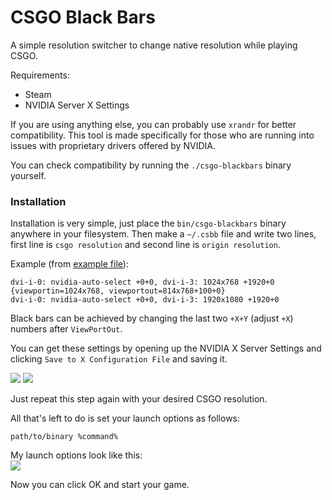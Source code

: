 # CSGO Black Bars

A simple resolution switcher to change native resolution while playing CSGO.

Requirements:
- Steam
- NVIDIA Server X Settings

If you are using anything else, you can probably use `xrandr` for better compatibility. This tool is made specifically for those who are running into issues with proprietary drivers offered by NVIDIA.

You can check compatibility by running the `./csgo-blackbars` binary yourself.

### Installation

Installation is very simple, just place the `bin/csgo-blackbars` binary anywhere in your filesystem. Then make a `~/.csbb` file and write two lines, first line is `csgo resolution` and second line is `origin resolution`.

Example (from [example file](https://github.com/woat/csgo-blackbars/blob/master/.csbb)):
```
dvi-i-0: nvidia-auto-select +0+0, dvi-i-3: 1024x768 +1920+0 {viewportin=1024x768, viewportout=814x768+100+0}
dvi-i-0: nvidia-auto-select +0+0, dvi-i-3: 1920x1080 +1920+0
```

Black bars can be achieved by changing the last two `+X+Y` (adjust `+X`) numbers after `ViewPortOut`.

You can get these settings by opening up the NVIDIA X Server Settings and clicking `Save to X Configuration File` and saving it. 

![](https://i.imgur.com/IBGgO9b.png)
![](https://i.imgur.com/n3pLqFN.png)

Just repeat this step again with your desired CSGO resolution.

All that's left to do is set your launch options as follows:
```
path/to/binary %command%
```

My launch options look like this:  
![](https://i.imgur.com/hZjyBod.png)

Now you can click OK and start your game.
